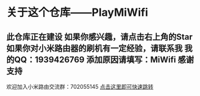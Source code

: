 # 关于这个仓库——PlayMiWifi
此仓库正在建设
如果你感兴趣，请点击右上角的Star
如果你对小米路由器的刷机有一定经验，请联系我
我的QQ：1939426769
添加原因请填写：MiWifi
感谢支持
---
欢迎加入小米路由交流群：702055145
[点击这里即可快速跳转](https://jq.qq.com/?_wv=1027&k=5yqfmGi)
